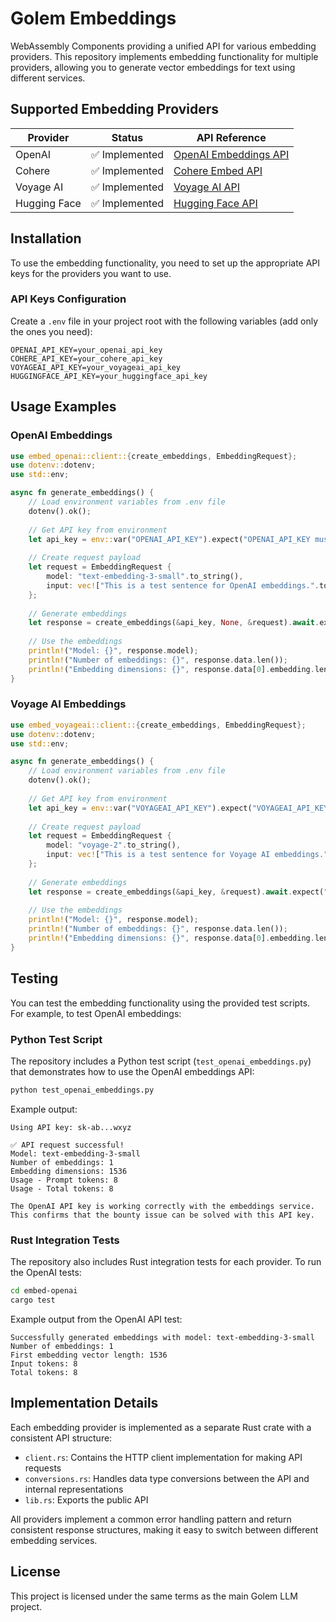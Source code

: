 # Golem Embeddings

WebAssembly Components providing a unified API for various embedding providers. This repository implements embedding functionality for multiple providers, allowing you to generate vector embeddings for text using different services.

## Supported Embedding Providers

| Provider | Status | API Reference |
|----------|--------|---------------|
| OpenAI | ✅ Implemented | [OpenAI Embeddings API](https://platform.openai.com/docs/guides/embeddings) |
| Cohere | ✅ Implemented | [Cohere Embed API](https://docs.cohere.com/reference/embed) |
| Voyage AI | ✅ Implemented | [Voyage AI API](https://docs.voyageai.com/reference/embeddings) |
| Hugging Face | ✅ Implemented | [Hugging Face API](https://huggingface.co/docs/api-inference/detailed_parameters#feature-extraction-task) |

## Installation

To use the embedding functionality, you need to set up the appropriate API keys for the providers you want to use.

### API Keys Configuration

Create a `.env` file in your project root with the following variables (add only the ones you need):

```
OPENAI_API_KEY=your_openai_api_key
COHERE_API_KEY=your_cohere_api_key
VOYAGEAI_API_KEY=your_voyageai_api_key
HUGGINGFACE_API_KEY=your_huggingface_api_key
```

## Usage Examples

### OpenAI Embeddings

```rust
use embed_openai::client::{create_embeddings, EmbeddingRequest};
use dotenv::dotenv;
use std::env;

async fn generate_embeddings() {
    // Load environment variables from .env file
    dotenv().ok();
    
    // Get API key from environment
    let api_key = env::var("OPENAI_API_KEY").expect("OPENAI_API_KEY must be set");
    
    // Create request payload
    let request = EmbeddingRequest {
        model: "text-embedding-3-small".to_string(),
        input: vec!["This is a test sentence for OpenAI embeddings.".to_string()],
    };
    
    // Generate embeddings
    let response = create_embeddings(&api_key, None, &request).await.expect("Failed to generate embeddings");
    
    // Use the embeddings
    println!("Model: {}", response.model);
    println!("Number of embeddings: {}", response.data.len());
    println!("Embedding dimensions: {}", response.data[0].embedding.len());
}
```

### Voyage AI Embeddings

```rust
use embed_voyageai::client::{create_embeddings, EmbeddingRequest};
use dotenv::dotenv;
use std::env;

async fn generate_embeddings() {
    // Load environment variables from .env file
    dotenv().ok();
    
    // Get API key from environment
    let api_key = env::var("VOYAGEAI_API_KEY").expect("VOYAGEAI_API_KEY must be set");
    
    // Create request payload
    let request = EmbeddingRequest {
        model: "voyage-2".to_string(),
        input: vec!["This is a test sentence for Voyage AI embeddings.".to_string()],
    };
    
    // Generate embeddings
    let response = create_embeddings(&api_key, &request).await.expect("Failed to generate embeddings");
    
    // Use the embeddings
    println!("Model: {}", response.model);
    println!("Number of embeddings: {}", response.data.len());
    println!("Embedding dimensions: {}", response.data[0].embedding.len());
}
```

## Testing

You can test the embedding functionality using the provided test scripts. For example, to test OpenAI embeddings:

### Python Test Script

The repository includes a Python test script (`test_openai_embeddings.py`) that demonstrates how to use the OpenAI embeddings API:

```python
python test_openai_embeddings.py
```

Example output:

```
Using API key: sk-ab...wxyz

✅ API request successful!
Model: text-embedding-3-small
Number of embeddings: 1
Embedding dimensions: 1536
Usage - Prompt tokens: 8
Usage - Total tokens: 8

The OpenAI API key is working correctly with the embeddings service.
This confirms that the bounty issue can be solved with this API key.
```

### Rust Integration Tests

The repository also includes Rust integration tests for each provider. To run the OpenAI tests:

```bash
cd embed-openai
cargo test
```

Example output from the OpenAI API test:

```
Successfully generated embeddings with model: text-embedding-3-small
Number of embeddings: 1
First embedding vector length: 1536
Input tokens: 8
Total tokens: 8
```

## Implementation Details

Each embedding provider is implemented as a separate Rust crate with a consistent API structure:

- `client.rs`: Contains the HTTP client implementation for making API requests
- `conversions.rs`: Handles data type conversions between the API and internal representations
- `lib.rs`: Exports the public API

All providers implement a common error handling pattern and return consistent response structures, making it easy to switch between different embedding services.

## License

This project is licensed under the same terms as the main Golem LLM project.
